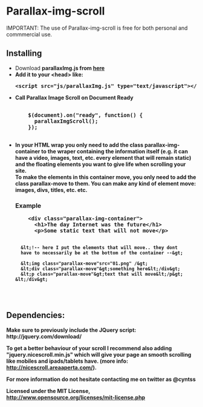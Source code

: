 Parallax-img-scroll
===================
IMPORTANT: The use of Parallax-img-scroll is free for both personal and commmercial use.

<h2>Installing</h2>
<ul>
<li>
  Download <strong>parallaxImg.js<strong> from <a href="https://github.com/cyntss/Parallax-img-scroll/blob/master/demo/js/parallaxImg.js" target="_blank">here</a></li>
<li>
  Add it to your &lt;head&gt; like: <br/>
  <pre>&lt;script src="js/parallaxImg.js" type="text/javascript"&gt;&lt;/script&gt;</pre>
</li>
<li>
  Call Parallax Image Scroll on Document Ready <br/>
  <pre> 
    $(document).on("ready", function() {
      parallaxImgScroll();
    }); 
  </pre>
</li>
<li>
  In your HTML wrap you only need to add the class <strong>parallax-img-container</strong> to the wraper containing the information itself (e.g. it can have a video, images, text, etc. every element that will remain static) and the floating elements you want to give life when scrolling your site.<br/>
  To make the elements in this container move, you only need to add the class <strong>parallax-move</strong> to them. You can make any kind of element move: images, divs, titles, etc. etc.
  <h3>Example</h3>
  <pre>
    &lt;div class="parallax-img-container"&gt;
      &lt;h1&gt;The day Internet was the future&lt;/h1&gt;
      &lt;p&gt;Some static text that will not move&lt;/p&gt;
      
      &lt;!-- here I put the elements that will move.. they dont 
      have to necessarily be at the bottom of the container --&gt;
      
      &lt;img class="parallax-move"src="01.png" /&gt;
      &lt;div class="parallax-move"&gt;something here&lt;/div&gt;
      &lt;p class="parallax-move"&gt;text that will move&lt;/p&gt;
    &lt;/div&gt;
  </pre>
</li>
</ul>

<h2>Dependencies:</h2>
Make sure to previously include the JQuery script:
http://jquery.com/download/

To get a better behaviour of your scroll I recommend also adding "jquery.nicescroll.min.js" which will give your page an smooth scrolling like mobiles and ipads/tablets have.
(more info: http://nicescroll.areaaperta.com/).

For more information do not hesitate contacting me on twitter as @cyntss

Licensed under the MIT License, http://www.opensource.org/licenses/mit-license.php
